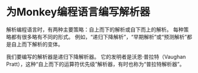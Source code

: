 # 为Monkey编程语言编写解析器

解析编程语言时，有两种主要策略：自上而下的解析或自下而上的解析。 每种策略都有很多略有不同的形式。 例如，“递归下降解析”，“早期解析”或“预测解析”都是自上而下解析的变体。

我们要编写的解析器是递归下降解析器。 它的发明者是沃恩·普拉特（Vaughan Pratt），这种“自上而下的运算符优先级”解析器，有时也称为“普拉特解析器”。
